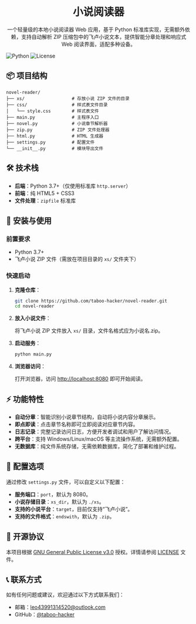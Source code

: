 <div align="center">
  <h1>小说阅读器</h1>
  <p>一个轻量级的本地小说阅读器 Web 应用，基于 Python 标准库实现，无需额外依赖，支持自动解析 ZIP 压缩包中的飞卢小说文本，提供智能分章处理和响应式 Web 阅读界面，适配多种设备。</p>
</div>

![Python](https://img.shields.io/badge/Python-3.13+-blue)
![License](https://img.shields.io/badge/License-MIT-green)



## 📦 项目结构

```
novel-reader/
├── xs/                  # 存放小说 ZIP 文件的目录
├── css/                 # 样式表文件目录
│   └── style.css        # 样式表文件
├── main.py              # 主程序入口
├── novel.py             # 小说章节解析器
├── zip.py               # ZIP 文件处理器
├── html.py              # HTML 生成器
├── settings.py          # 配置文件
└── __init__.py          # 模块导出文件
```

## 🛠️ 技术栈

- **后端**：Python 3.7+（仅使用标准库 `http.server`）
- **前端**：纯 HTML5 + CSS3
- **文件处理**：`zipfile` 标准库

## 🚀 安装与使用

### 前置要求

- Python 3.7+
- 飞卢小说 ZIP 文件（需放在项目目录的 `xs/` 文件夹下）

### 快速启动

1. **克隆仓库**：

   ```bash
   git clone https://github.com/taboo-hacker/novel-reader.git
   cd novel-reader
   ```

2. **放入小说文件**：

   将飞卢小说 ZIP 文件放入 `xs/` 目录，文件名格式应为小说名.zip。

3. **启动服务**：

   ```bash
   python main.py
   ```

4. **浏览器访问**：

   打开浏览器，访问 [http://localhost:8080](http://localhost:8080) 即可开始阅读。

## ⚡ 功能特性

- **自动分章**：智能识别小说章节结构，自动将小说内容分章展示。
- **即点即读**：点击章节名称即可立即阅读对应章节内容。
- **日志记录**：完整记录访问日志，方便开发者调试和用户了解访问情况。
- **跨平台**：支持 Windows/Linux/macOS 等主流操作系统，无需额外配置。
- **无数据库**：纯文件系统存储，无需依赖数据库，简化了部署和维护过程。

## 📝 配置选项

通过修改 `settings.py` 文件，可以自定义以下配置：

- **服务端口**：`port`，默认为 8080。
- **小说存储目录**：`xs_dir`，默认为 `./xs`。
- **支持的小说平台**：`target`，目前仅支持“飞卢小说”。
- **支持的文件格式**：`endswith`，默认为 `.zip`。

## 📜 开源协议

本项目根据 [GNU General Public License v3.0](LICENSE) 授权。详情请参阅 [LICENSE](LICENSE) 文件。

## 📞 联系方式

如有任何问题或建议，欢迎通过以下方式联系我们：

- 邮箱：leo43991314520@outlook.com
- GitHub：[@taboo-hacker](https://github.com/taboo-hacker)
